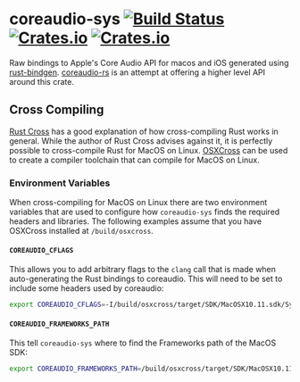 # coreaudio-sys [![Build Status](https://travis-ci.org/RustAudio/coreaudio-sys.svg?branch=master)](https://travis-ci.org/RustAudio/coreaudio-sys) [![Crates.io](https://img.shields.io/crates/v/coreaudio-sys.svg)](https://crates.io/crates/coreaudio-sys) [![Crates.io](https://img.shields.io/crates/l/coreaudio-sys.svg)](https://github.com/RustAudio/coreaudio-sys/blob/master/LICENSE)

Raw bindings to Apple's Core Audio API for macos and iOS generated using [rust-bindgen](https://github.com/rust-lang-nursery/rust-bindgen). [coreaudio-rs](https://github.com/RustAudio/coreaudio-rs) is an attempt at offering a higher level API around this crate.

## Cross Compiling

[Rust Cross](https://github.com/japaric/rust-cross) has a good explanation of how cross-compiling Rust works in general. While the author of Rust Cross advises against it, it is perfectly possible to cross-compile Rust for MacOS on Linux. [OSXCross](https://github.com/tpoechtrager/osxcross) can be used to create a compiler toolchain that can compile for MacOS on Linux.

### Environment Variables

When cross-compiling for MacOS on Linux there are two environment variables that are used to configure how `coreaudio-sys` finds the required headers and libraries. The following examples assume that you have OSXCross installed at `/build/osxcross`.

#### `COREAUDIO_CFLAGS`

This allows you to add arbitrary flags to the `clang` call that is made when auto-generating the Rust bindings to coreaudio. This will need to be set to include some headers used by coreaudio:

```bash
export COREAUDIO_CFLAGS=-I/build/osxcross/target/SDK/MacOSX10.11.sdk/System/Library/Frameworks/Kernel.framework/Headers -I/build/osxcross/target/SDK/MacOSX10.11.sdk/usr/include
```

#### `COREAUDIO_FRAMEWORKS_PATH`

This tell `coreaudio-sys` where to find the Frameworks path of the MacOS SDK:

```bash
export COREAUDIO_FRAMEWORKS_PATH=/build/osxcross/target/SDK/MacOSX10.11.sdk/System/Library/Frameworks
```
